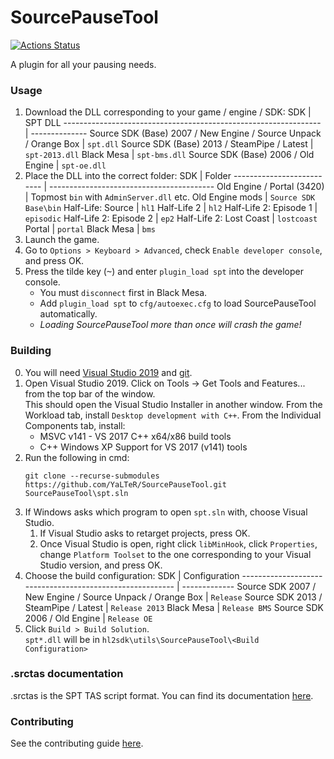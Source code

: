 # SourcePauseTool
[![Actions Status](https://github.com/YaLTeR/SourcePauseTool/workflows/CI/badge.svg?branch=master)](https://github.com/YaLTeR/SourcePauseTool/actions?query=branch%3Amaster)

A plugin for all your pausing needs.

### Usage
1. Download the DLL corresponding to your game / engine / SDK:
    SDK                                                              | SPT DLL
    ---------------------------------------------------------------- | --------------
    Source SDK (Base) 2007 / New Engine / Source Unpack / Orange Box | `spt.dll`
    Source SDK (Base) 2013 / SteamPipe / Latest                      | `spt-2013.dll`
    Black Mesa                                                       | `spt-bms.dll`
    Source SDK (Base) 2006 / Old Engine                              | `spt-oe.dll`
2. Place the DLL into the correct folder:
    SDK                        | Folder
    -------------------------- | -----------------------------------------
    Old Engine / Portal (3420) | Topmost `bin` with `AdminServer.dll` etc.
    Old Engine mods            | `Source SDK Base\bin`
    Half-Life: Source          | `hl1`
    Half-Life 2                | `hl2`
    Half-Life 2: Episode 1     | `episodic`
    Half-Life 2: Episode 2     | `ep2`
    Half-Life 2: Lost Coast    | `lostcoast`
    Portal                     | `portal`
    Black Mesa                 | `bms`
3. Launch the game.
4. Go to `Options > Keyboard > Advanced`, check `Enable developer console`, and press OK.
5. Press the tilde key (<kbd>~</kbd>) and enter `plugin_load spt` into the developer console.
    * You must `disconnect` first in Black Mesa.
    * Add `plugin_load spt` to `cfg/autoexec.cfg` to load SourcePauseTool automatically.
    * *Loading SourcePauseTool more than once will crash the game!*

### Building
0. You will need [Visual Studio 2019](https://visualstudio.microsoft.com/vs/older-downloads/) and [git](https://git-scm.com).
1. Open Visual Studio 2019. Click on Tools → Get Tools and Features... from the top bar of the window.
<br>This should open the Visual Studio Installer in another window. From the Workload tab, install `Desktop development with C++`. From the Individual Components tab, install:
    * MSVC v141 - VS 2017 C++ x64/x86 build tools
    * C++ Windows XP Support for VS 2017 (v141) tools
2. Run the following in cmd:
    ```
    git clone --recurse-submodules https://github.com/YaLTeR/SourcePauseTool.git
    SourcePauseTool\spt.sln
    ```
3. If Windows asks which program to open `spt.sln` with, choose Visual Studio.
    1. If Visual Studio asks to retarget projects, press OK.
    2. Once Visual Studio is open, right click `libMinHook`, click `Properties`, change `Platform Toolset` to the one corresponding to your Visual Studio version, and press OK.
4. Choose the build configuration:
    SDK                                                       | Configuration
    --------------------------------------------------------- | -------------
    Source SDK 2007 / New Engine / Source Unpack / Orange Box | `Release`
    Source SDK 2013 / SteamPipe / Latest                      | `Release 2013`
    Black Mesa                                                | `Release BMS`
    Source SDK 2006 / Old Engine                              | `Release OE`
5. Click `Build > Build Solution`.
<br>`spt*.dll` will be in `hl2sdk\utils\SourcePauseTool\<Build Configuration>`

### .srctas documentation
.srctas is the SPT TAS script format. You can find its documentation [here](https://docs.google.com/document/d/11iu9kw5Ufa3-QaiR7poJWBwfe1I56wI6fBtDgmWZ8Aw).

### Contributing
See the contributing guide [here](CONTRIBUTING.md).
